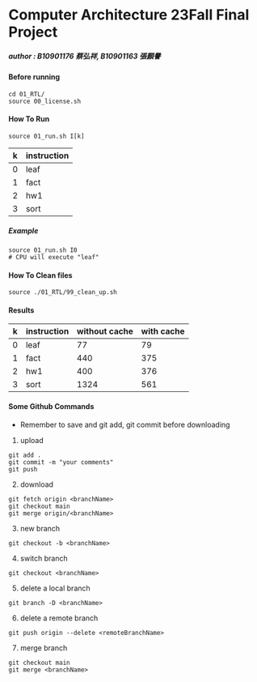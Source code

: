# Computer Architecture 23Fall Final Project

##### author : B10901176 蔡弘祥, B10901163 張顥譽

#### Before running

```shell
cd 01_RTL/
source 00_license.sh
```
#### How To Run

```shell
source 01_run.sh I[k]
```

|k      |instruction|
|-------|-----------|
|0      |leaf       |
|1      |fact       |
|2      |hw1        |
|3      |sort       |

##### Example

```shell
source 01_run.sh I0
# CPU will execute "leaf"
```

#### How To Clean files

```shell
source ./01_RTL/99_clean_up.sh
```

#### Results

|k      |instruction|without cache|with cache|
|-------|-----------|-------------|----------|
|0      |leaf       |           77|        79|
|1      |fact       |          440|       375|
|2      |hw1        |          400|       376|
|3      |sort       |         1324|       561|

#### Some Github Commands

* Remember to save and git add, git commit before downloading

1. upload

```shell
git add .
git commit -m "your comments"
git push
```

2. download

```shell
git fetch origin <branchName>
git checkout main
git merge origin/<branchName>
```

3. new branch

```shell
git checkout -b <branchName>
```

4. switch branch

```shell
git checkout <branchName>
```

5. delete a local branch

 ```shell
 git branch -D <branchName>
 ```

6. delete a remote branch

 ```shell
 git push origin --delete <remoteBranchName>
 ```

7. merge branch

```shell
git checkout main
git merge <branchName>
```
